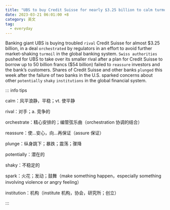 ```yaml
---
title: "UBS to buy Credit Suisse for nearly $3.25 billion to calm turmoil"
date: 2023-03-21 06:01:00 +8
category: 英文
tag:
  - everyday
---
```


Banking giant UBS is buying troubled `rival` Credit Suisse for almost \$3.25 billion, in a deal `orchestrated` by regulators in an effort to avoid further market-shaking `turmoil` in the global banking system. `Swiss authorities` pushed for UBS to take over its smaller rival after a plan for Credit Suisse to borrow up to 50 billion francs (\$54 billion) failed to `reassure` investors and the bank’s customers. Shares of Credit Suisse and other banks `plunged` this week after the failure of two banks in the U.S. sparked concerns about other `potentially` `shaky` `institutions` in the global financial system.

::: info tips

calm：风平浪静，平稳；vt. 使平静

rival：对手；a. 竞争的

orchestrate：精心安排的；编管弦乐曲（orchestration 协调的结合）

reassure：使...安心，向...再保证（assure 保证）

plunge：纵身跳下；暴跌；震荡；骤降

potentially：潜在的

shaky：不稳定的

spark：火花；发动；鼓舞（make something happen，especially something involving violence or angry feeling）

institution：机构（institute 机构，协会，研究所；创立）

:::
